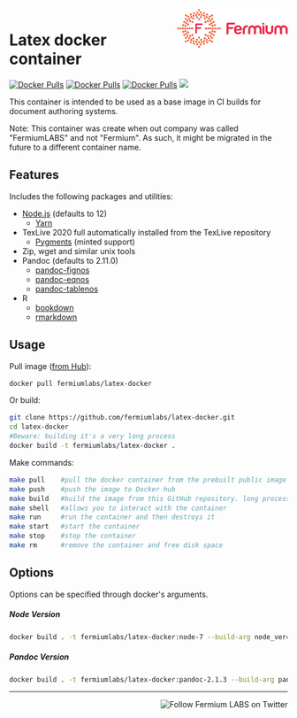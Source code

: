 <a href="https://fermiumlabs.com/">
    <img src="https://raw.githubusercontent.com/Fermium/presskit/master/Logo/Rasters/250h/Fermium-horizontal.png" alt="Fermium LABS logo" width="200" align="right" />
</a>

# Latex docker container

[![Docker Pulls](https://img.shields.io/docker/pulls/fermiumlabs/latex-docker.svg?maxAge=2592000)](https://hub.docker.com/r/fermiumlabs/latex-docker/) [![Docker Pulls](https://img.shields.io/docker/automated/fermiumlabs/latex-docker.svg?maxAge=2592000)](https://hub.docker.com/r/fermiumlabs/latex-docker/)  [![Docker Pulls](https://img.shields.io/docker/stars/fermiumlabs/latex-docker.svg?maxAge=2592000)](https://hub.docker.com/r/fermiumlabs/latex-docker/) [![](https://images.microbadger.com/badges/image/fermiumlabs/latex-docker.svg)](https://microbadger.com/images/fermiumlabs/latex-docker "Get your own image badge on microbadger.com")

This container is intended to be used as a base image in CI builds for document authoring systems. 

Note: This container was create when out company was called "FermiumLABS" and not "Fermium". As such, it might be migrated in the future to a different container name.

## Features

Includes the following packages and utilities:

* [Node.js](https://nodejs.org/it/) (defaults to 12)
  - [Yarn](https://yarnpkg.com/en/)
* TexLive 2020 full automatically installed from the TexLive repository
  - [Pygments](https://pygments.org/) (minted support)
* Zip, wget and similar unix tools
* Pandoc (defaults to 2.11.0)
  * [pandoc-fignos](https://github.com/tomduck/pandoc-fignos)
  * [pandoc-eqnos](https://github.com/tomduck/pandoc-eqnos)
  * [pandoc-tablenos](https://github.com/tomduck/pandoc-tablenos)
* R
  - [bookdown](https://bookdown.org/)
  - [rmarkdown](http://rmarkdown.rstudio.com/)


## Usage

Pull image ([from Hub](https://hub.docker.com/r/fermiumlabs/latex-docker/)):

```bash
docker pull fermiumlabs/latex-docker
```

Or build:

```bash
git clone https://github.com/fermiumlabs/latex-docker.git
cd latex-docker
#Beware: building it's a very long process
docker build -t fermiumlabs/latex-docker .
```

Make commands:

```bash
make pull    #pull the docker container from the prebuilt public image
make push    #push the image to Docker hub
make build   #build the image from this GitHub repository. long process
make shell   #allows you to interact with the container
make run     #run the container and then destroys it
make start   #start the container
make stop    #stop the container
make rm      #remove the container and free disk space
```
## Options

Options can be specified through docker's arguments.

##### Node Version

```bash
docker build . -t fermiumlabs/latex-docker:node-7 --build-arg node_ver=7
```

##### Pandoc Version

```bash
docker build . -t fermiumlabs/latex-docker:pandoc-2.1.3 --build-arg pandoc_ver=2.1.3
```

---

<a href="https://twitter.com/intent/user?screen_name=fermiumlabs">
    <img src="https://img.shields.io/twitter/follow/fermiumlabs.svg?style=social&label=Follow" alt="Follow Fermium LABS on Twitter" align="right" />
</a>
